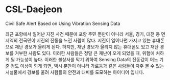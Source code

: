 # CSL-Daejeon

Civil Safe Alert Based on Using Vibration Sensing Data

최근 포항에서 일어난 지진 사건 때문에 포항 주민 뿐만이 아니라 서울, 경기, 대전 등 먼 지역의 전국민이 지진의 진동을 느낀 사람이 많다. 지진이 일어나면 가지고 있는 휴대폰으로 재난 경보가 울리게 된다. 하지만, 재난 경보가 울리지 않는 휴대폰도 있고 재난 경보를 거부한 사람도 있다. 이러한 사람들은 정말 큰 재난이 오게 되었을 때, 위험에 처하게 될 가능성이 높다. 이러한 불상사를 막기 위하여 Sensing Data의 진동값이 어느 기준 정도 이상이 되게 되면, 택시 뿐만이 아니라 가로등과 같은 사람들이 자주 볼 수 있는 시설물에서 경보를 울려 사람들의 안전과 대피를 도모하는 아이디어 입니다.

